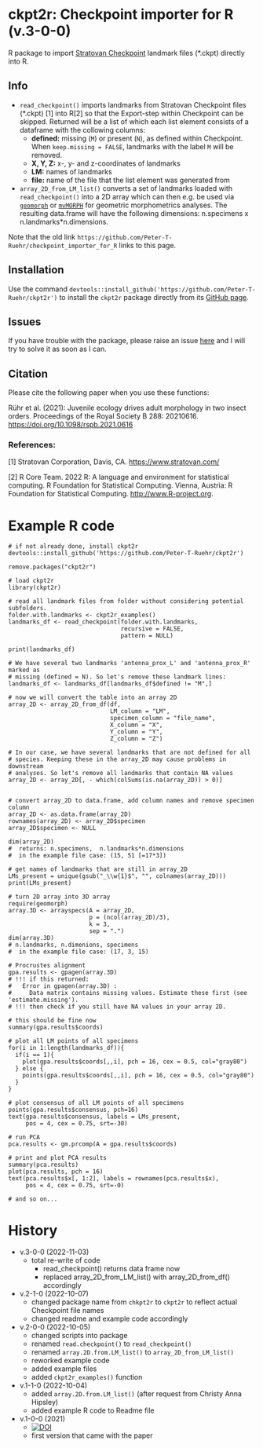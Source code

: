 # ckpt2r: Checkpoint importer for R (v.3-0-0)

R package to import [Stratovan Checkpoint](https://www.stratovan.com/products/checkpoint) landmark files (*.ckpt) directly into R.

## Info
* `read_checkpoint()` imports landmarks from Stratovan Checkpoint files (*.ckpt) [1] into R[2] so that the Export-step within Checkpoint can be skipped. Returned will be a list of which each list element consists of a dataframe with the collowing columns:
  * **defined:** missing (`M`) or present (`N`), as defined within Checkpoint. When `keep.missing = FALSE`, landmarks with the label `M` will be removed.
  * **X, Y, Z:** x-, y- and z-coordinates of landmarks
  * **LM:** names of landmarks
  * **file:** name of the file that the list element was generated from
* `array_2D_from_LM_list()` converts a set of landmarks loaded with `read_checkpoint()` into a 2D array which can then e.g. be used via [`geomorph`](https://cran.r-project.org/web/packages/geomorph/index.html) or [`mvMORPH`](https://cran.r-project.org/web/packages/mvMORPH/index.html) for geometric morphometrics analyses. The resulting data.frame will have the following dimensions: n.specimens x  n.landmarks*n.dimensions.

Note that the old link `https://github.com/Peter-T-Ruehr/checkpoint_importer_for_R` links to this page.

## Installation
Use the command `devtools::install_github('https://github.com/Peter-T-Ruehr/ckpt2r')` to install the `ckpt2r` package directly from its [GitHub page](https://github.com/Peter-T-Ruehr/ckpt2r).

## Issues
If you have trouble with the package, please raise an issue [here](https://github.com/Peter-T-Ruehr/checkpoint_importer_for_R/issues) and I will try to solve it as soon as I can.

## Citation
Please cite the following paper when you use these functions:

Rühr et al. (2021): Juvenile ecology drives adult morphology in two insect orders. Proceedings of the Royal Society B 288: 20210616. https://doi.org/10.1098/rspb.2021.0616

### References:

[1] Stratovan Corporation, Davis, CA. https://www.stratovan.com/

[2] R Core Team. 2022 R: A language and environment for statistical computing. R Foundation for Statistical Computing. Vienna, Austria: R Foundation for Statistical Computing. http://www.R-project.org.

# Example R code
```
# if not already done, install ckpt2r
devtools::install_github('https://github.com/Peter-T-Ruehr/ckpt2r')

remove.packages("ckpt2r")

# load ckpt2r
library(ckpt2r)

# read all landmark files from folder without considering potential subfolders.
folder.with.landmarks <- ckpt2r_examples()
landmarks_df <- read_checkpoint(folder.with.landmarks,
                                recursive = FALSE,
                                pattern = NULL)

print(landmarks_df)

# We have several two landmarks 'antenna_prox_L' and 'antenna_prox_R' marked as 
# missing (defined = N). So let's remove these landmark lines:
landmarks_df <- landmarks_df[landmarks_df$defined != "M",]

# now we will convert the table into an array 2D
array_2D <- array_2D_from_df(df, 
                             LM_column = "LM",
                             specimen_column = "file_name",
                             X_column = "X",
                             Y_column = "Y",
                             Z_column = "Z")

# In our case, we have several landmarks that are not defined for all 
# species. Keeping these in the array_2D may cause problems in downstream
# analyses. So let's remove all landmarks that contain NA values
array_2D <- array_2D[, - which(colSums(is.na(array_2D)) > 0)]


# convert array_2D to data.frame, add column names and remove specimen column
array_2D <- as.data.frame(array_2D)
rownames(array_2D) <- array_2D$specimen
array_2D$specimen <- NULL

dim(array_2D)
#  returns: n.specimens,  n.landmarks*n.dimensions
#  in the example file case: (15, 51 [=17*3])

# get names of landmarks that are still in array_2D
LMs_present = unique(gsub("_\\w{1}$", "", colnames(array_2D)))
print(LMs_present)

# turn 2D array into 3D array
require(geomorph)
array.3D <- arrayspecs(A = array_2D,
                       p = (ncol(array_2D)/3),
                       k = 3, 
                       sep = ".") 
dim(array.3D)
# n.landmarks, n.dimenions, specimens
#  in the example file case: (17, 3, 15)

# Procrustes alignment
gpa.results <- gpagen(array.3D)
# !!! if this returned:
#   Error in gpagen(array.3D) : 
#     Data matrix contains missing values. Estimate these first (see 'estimate.missing').
# !!! then check if you still have NA values in your array 2D.

# this should be fine now
summary(gpa.results$coords)

# plot all LM points of all specimens
for(i in 1:length(landmarks_df)){
  if(i == 1){
    plot(gpa.results$coords[,,i], pch = 16, cex = 0.5, col="gray80")
  } else {
    points(gpa.results$coords[,,i], pch = 16, cex = 0.5, col="gray80")
  }
}

# plot consensus of all LM points of all specimens
points(gpa.results$consensus, pch=16)
text(gpa.results$consensus, labels = LMs_present, 
     pos = 4, cex = 0.75, srt=-30)

# run PCA
pca.results <- gm.prcomp(A = gpa.results$coords)

# print and plot PCA results
summary(pca.results)
plot(pca.results, pch = 16)
text(pca.results$x[, 1:2], labels = rownames(pca.results$x), 
     pos = 4, cex = 0.75, srt=-0)

# and so on...
```

# History
* v.3-0-0 (2022-11-03)
  * total re-write of code
    * read_checkpoint() returns data frame now
    * replaced array_2D_from_LM_list() with array_2D_from_df() accordingly
* v.2-1-0 (2022-10-07)
  * changed package name from `chkpt2r` to `ckpt2r` to reflect actual Checkpoint file names
  * changed readme and example code accordingly
* v.2-0-0 (2022-10-05)
  * changed scripts into package
  * renamed `read.checkpoint()` to `read_checkpoint()`
  * renamed `array.2D.from.LM_list()` to `array_2D_from_LM_list()`
  * reworked example code
  * added example files
  * added `ckpt2r_examples()` function
* v.1-1-0 (2022-10-04)
  * added `array.2D.from.LM_list()` (after request from Christy Anna Hipsley)
  * added example R code to Readme file
* v.1-0-0 (2021)
  * [![DOI](https://zenodo.org/badge/DOI/10.5281/zenodo.5482977.svg)](https://doi.org/10.5281/zenodo.5482977)
  * first version that came with the paper
